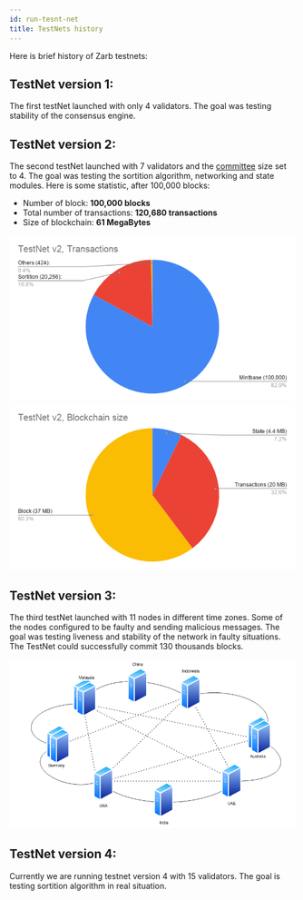 ```yaml
---
id: run-tesnt-net
title: TestNets history
---
```


Here is brief history of Zarb testnets:

## TestNet version 1:

The first testNet launched with only 4 validators. The goal was testing stability of the consensus
engine.

## TestNet version 2:

The second testNet launched with 7 validators and the [committee](./learn-committee.md) size set
to 4. The goal was testing the sortition algorithm, networking and state modules. Here is some
statistic, after 100,000 blocks:

- Number of block: **100,000 blocks**
- Total number of transactions: **120,680 transactions**
- Size of blockchain: **61 MegaBytes**

![TestNet v2, Transactions](../assets/images/testnet_v2_transactions.png)
![TestNet v2, Blockchain size](../assets/images/testnet_v2_size.png)

## TestNet version 3:

The third testNet launched with 11 nodes in different time zones. Some of the nodes configured to be
faulty and sending malicious messages. The goal was testing liveness and stability of the network in
faulty situations. The TestNet could successfully commit 130 thousands blocks.

![TestNet v3, Network topology](../assets/images/testnet_v3_topology.png)

## TestNet version 4:

Currently we are running testnet version 4 with 15 validators. The goal is testing sortition
algorithm in real situation.
